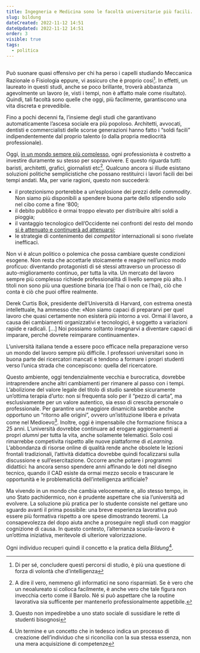```yaml
---
title: Ingegneria e Medicina sono le facoltà universitarie più facili.
slug: bildung
dateCreated: 2022-11-12 14:51
dateUpdated: 2022-11-12 14:51
order: 3
visible: true
tags:
  - politica
---
```


##

<span class="newthought">Può suonare</span> quasi offensivo per chi ha perso i capelli studiando Meccanica Razionale o Fisiologia eppure, vi assicuro che è proprio così[^1]. In effetti, un laureato in questi studi, anche se poco brillante, troverà abbastanza agevolmente un lavoro (e, visti i tempi, non è affatto male come risultato). Quindi, tali facoltà sono quelle che oggi, più facilmente, garantiscono una vita discreta e prevedibile.

[^1]: Di per sé, concludere questi percorsi di studio, è più una questione di forza di volontà che d’intelligenza

Fino a pochi decenni fa, l’insieme degli studi che garantivano automaticamente l’ascesa sociale era più popoloso. Architetti, avvocati, dentisti e commercialisti delle scorse generazioni hanno fatto i “soldi facili” indipendentemente dal proprio talento (o dalla propria mediocrità professionale).

Oggi, [in un mondo sempre più complesso](/notes/progresso/), ogni professionista è costretto a investire duramente su stesso per sopravvivere. E questo riguarda tutti: baristi, architetti, grafici, giornalisti etc[^2]. Qualcuno ancora si illude esistano soluzioni politiche semplicistiche che possano restituirci i lavori facili dei bei tempi andati. Ma, per varie ragioni, questo non succederà:

[^2]: A dire il vero, nemmeno gli informatici ne sono risparmiati. Se è vero che un neoalureato si colloca facilmente, è anche vero che tale figura non invecchia certo come il Barolo. Né si può aspettare che la routine lavorativa sia sufficente per mantenerlo professionalmente appetibile.

- il protezionismo porterebbe a un’esplosione dei prezzi delle _commodity_. Non siamo più disponibili a spendere buona parte dello stipendio solo nel cibo come a fine ‘800;
- il debito pubblico è ormai troppo elevato per distribuire altri soldi a pioggia;
- il vantaggio tecnologico dell’Occidente nei confronti del resto del mondo [si è attenuato e continuerà ad attenuarsi](/notes/regolamentazione/);
- le strategie di contenimento dei _competitor_ internazionali si sono rivelate inefficaci.

Non vi è alcun politico o polemica che possa cambiare queste condizioni esogene. Non resta che accettarle stoicamente e reagire nell’unico modo proficuo: diventando protagonisti di sé stessi attraverso un processo di auto-miglioramento continuo, per tutta la vita. Un mercato del lavoro sempre più complesso richiede professionalità di livello sempre più alto. I titoli non sono più una questione binaria (ce l’hai o non ce l’hai), ciò che conta è ciò che puoi offire realmente.

Derek Curtis Bok, presidente dell’Università di Harvard, con estrema onestà intellettuale, ha ammesso che: «Non siamo capaci di prepararvi per quel lavoro che quasi certamente non esisterà più intorno a voi. Ormai il lavoro, a causa dei cambiamenti organizzativi e tecnologici, è soggetto a variazioni rapide e radicali. [...] Noi possiamo soltanto insegnarvi a diventare capaci di imparare, perché dovrete reimparare continuamente».

L’università italiana tende a essere poco efficace nella preparazione verso un mondo del lavoro sempre più difficile. I professori universitari sono in buona parte dei ricercatori mancati e tendono a formare i propri studenti verso l’unica strada che concepiscono: quella del ricercatore.

Questo ambiente, oggi tendenzialmente vecchia e burocratica, dovrebbe intraprendere anche altri cambiamenti per rimanere al passo con i tempi. L’abolizione del valore legale del titolo di studio sarebbe sicuramente un’ottima terapia d’urto: non si frequenta solo per il “pezzo di carta”, ma esclusivamente per un valore autentico, sia esso di crescita personale o professionale. Per garantire una maggiore dinamicità sarebbe anche opportuno un “ritorno alle origini”, ovvero un’istituzione libera e privata come nel Medioevo[^3]. Inoltre, oggi è impensabile che formazione finisca a 25 anni. L’università dovrebbe continuare ad erogare aggiornamenti ai propri _alumni_ per tutta la vita, anche solamente telematici. Solo così rimarrebbe competivita rispetto alle nuove piattaforme di _eLearning_. L’abbondanza di risorse online di qualità rende anche obsolete le lezioni frontali tradizionali, l’attività didattica dovrebbe quindi focalizzarsi sulla discussione e sull’esercitazione. Occorre anche potare i programmi didattici: ha ancora senso spendere anni affinando le doti nel disegno tecnico, quando il CAD esiste da ormai mezzo secolo e trascurare le opportunità e le problematicità dell’intelligenza artificiale?

[^3]: Questo non impedirebbe a uno stato sociale di sussidiare le rette di studenti bisognosi

Ma vivendo in un mondo che cambia velocemente e, allo stesso tempo, in uno Stato pachidermico, non è prudente aspettare che sia l’università ad evolvere. La soluzione più pratica per lo studente consiste nel gettare uno sguardo avanti il prima possibile: una breve esperienza lavorativa può essere più formativa rispetto a ore spese dimostrando teoremi. La consapevolezza del dopo aiuta anche a proseguire negli studi con maggior cognizione di causa. In questo contesto, l’alternanza scuola-lavoro è un’ottima iniziativa, meritevole di ulteriore valorizzazione.

Ogni individuo recuperi quindi il concetto e la pratica della _Bildung_[^4].

[^4]: Un termine e un concetto che in tedesco indica un processo di creazione dell’individuo che si riconcilia con la sua stessa essenza, non una mera acquisizione di competenze
